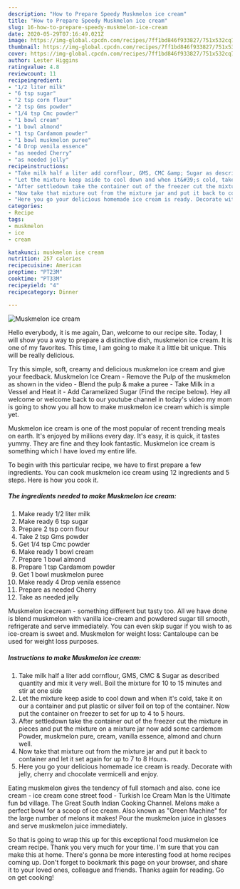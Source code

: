 ```yaml
---
description: "How to Prepare Speedy Muskmelon ice cream"
title: "How to Prepare Speedy Muskmelon ice cream"
slug: 16-how-to-prepare-speedy-muskmelon-ice-cream
date: 2020-05-29T07:16:49.021Z
image: https://img-global.cpcdn.com/recipes/7ff1bd846f933827/751x532cq70/muskmelon-ice-cream-recipe-main-photo.jpg
thumbnail: https://img-global.cpcdn.com/recipes/7ff1bd846f933827/751x532cq70/muskmelon-ice-cream-recipe-main-photo.jpg
cover: https://img-global.cpcdn.com/recipes/7ff1bd846f933827/751x532cq70/muskmelon-ice-cream-recipe-main-photo.jpg
author: Lester Higgins
ratingvalue: 4.8
reviewcount: 11
recipeingredient:
- "1/2 liter milk"
- "6 tsp sugar"
- "2 tsp corn flour"
- "2 tsp Gms powder"
- "1/4 tsp Cmc powder"
- "1 bowl cream"
- "1 bowl almond"
- "1 tsp Cardamom powder"
- "1 bowl muskmelon puree"
- "4 Drop venila essence"
- "as needed Cherry"
- "as needed jelly"
recipeinstructions:
- "Take milk half a liter add cornflour, GMS, CMC &amp; Sugar as described quantity and mix it very well. Boil the mixture for 10 to 15 minutes and stir at one side"
- "Let the mixture keep aside to cool down and when it&#39;s cold, take it on our a container and put plastic or silver foil on top of the container. Now put the container on freezer to set for up to 4 to 5 hours."
- "After settledown take the container out of the freezer cut the mixture in pieces and put the mixture on a mixture jar now add some cardemom Powder, muskmelon pure, cream, vanilla essence, almond and churn well."
- "Now take that mixture out from the mixture jar and put it back to container and let it set again for up to 7 to 8 Hours."
- "Here you go your delicious homemade ice cream is ready. Decorate with jelly, cherry and chocolate vermicelli and enjoy."
categories:
- Recipe
tags:
- muskmelon
- ice
- cream

katakunci: muskmelon ice cream 
nutrition: 257 calories
recipecuisine: American
preptime: "PT23M"
cooktime: "PT33M"
recipeyield: "4"
recipecategory: Dinner

---
```



![Muskmelon ice cream](https://img-global.cpcdn.com/recipes/7ff1bd846f933827/751x532cq70/muskmelon-ice-cream-recipe-main-photo.jpg)

Hello everybody, it is me again, Dan, welcome to our recipe site. Today, I will show you a way to prepare a distinctive dish, muskmelon ice cream. It is one of my favorites. This time, I am going to make it a little bit unique. This will be really delicious.

Try this simple, soft, creamy and delicious muskmelon ice cream and give your feedback. Muskmelon Ice Cream - Remove the Pulp of the muskmelon as shown in the video - Blend the pulp &amp; make a puree - Take Milk in a Vessel and Heat it - Add Caramelized Sugar (Find the recipe below). Hey all welcome or welcome back to our youtube channel in today&#39;s video my mom is going to show you all how to make muskmelon ice cream which is simple yet.

Muskmelon ice cream is one of the most popular of recent trending meals on earth. It's enjoyed by millions every day. It's easy, it is quick, it tastes yummy. They are fine and they look fantastic. Muskmelon ice cream is something which I have loved my entire life.


To begin with this particular recipe, we have to first prepare a few ingredients. You can cook muskmelon ice cream using 12 ingredients and 5 steps. Here is how you cook it.

<!--inarticleads1-->

##### The ingredients needed to make Muskmelon ice cream:

1. Make ready 1/2 liter milk
1. Make ready 6 tsp sugar
1. Prepare 2 tsp corn flour
1. Take 2 tsp Gms powder
1. Get 1/4 tsp Cmc powder
1. Make ready 1 bowl cream
1. Prepare 1 bowl almond
1. Prepare 1 tsp Cardamom powder
1. Get 1 bowl muskmelon puree
1. Make ready 4 Drop venila essence
1. Prepare as needed Cherry
1. Take as needed jelly


Muskmelon icecream - something different but tasty too. All we have done is blend muskmelon with vanilla ice-cream and powdered sugar till smooth, refrigerate and serve immediately. You can even skip sugar if you wish to as ice-cream is sweet and. Muskmelon for weight loss: Cantaloupe can be used for weight loss purposes. 

<!--inarticleads2-->

##### Instructions to make Muskmelon ice cream:

1. Take milk half a liter add cornflour, GMS, CMC &amp; Sugar as described quantity and mix it very well. Boil the mixture for 10 to 15 minutes and stir at one side
1. Let the mixture keep aside to cool down and when it&#39;s cold, take it on our a container and put plastic or silver foil on top of the container. Now put the container on freezer to set for up to 4 to 5 hours.
1. After settledown take the container out of the freezer cut the mixture in pieces and put the mixture on a mixture jar now add some cardemom Powder, muskmelon pure, cream, vanilla essence, almond and churn well.
1. Now take that mixture out from the mixture jar and put it back to container and let it set again for up to 7 to 8 Hours.
1. Here you go your delicious homemade ice cream is ready. Decorate with jelly, cherry and chocolate vermicelli and enjoy.


Eating muskmelon gives the tendency of full stomach and also. cone ice cream - ice cream cone street food - Turkish Ice Cream Man Is the Ultimate fun bd village. The Great South Indian Cooking Channel. Melons make a perfect bowl for a scoop of ice cream. Also known as &#34;Green Machine&#34; for the large number of melons it makes! Pour the muskmelon juice in glasses and serve muskmelon juice immediately. 

So that is going to wrap this up for this exceptional food muskmelon ice cream recipe. Thank you very much for your time. I'm sure that you can make this at home. There's gonna be more interesting food at home recipes coming up. Don't forget to bookmark this page on your browser, and share it to your loved ones, colleague and friends. Thanks again for reading. Go on get cooking!
